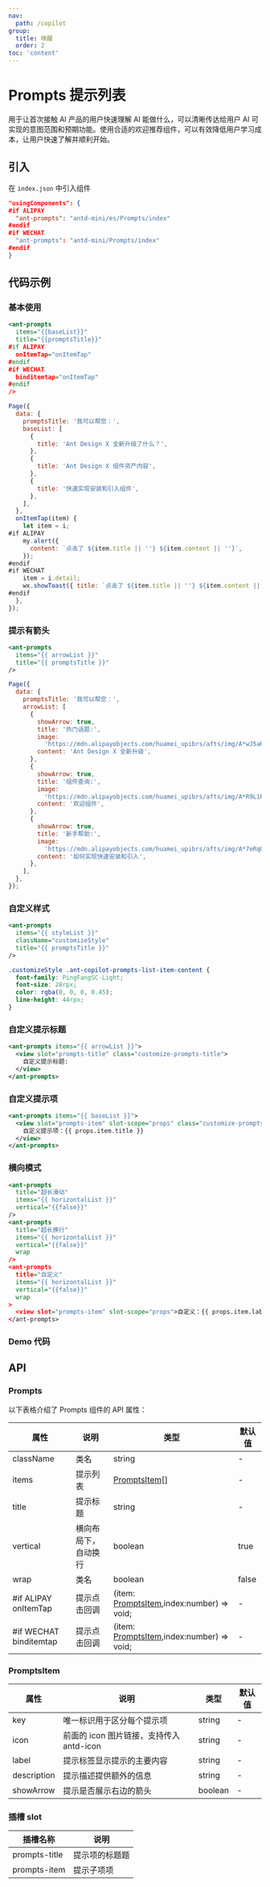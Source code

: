 ```yaml
---
nav:
  path: /copilot
group:
  title: 唤醒
  order: 2
toc: 'content'
---
```


# Prompts 提示列表

用于让首次接触 AI 产品的用户快速理解 AI 能做什么，可以清晰传达给用户 AI 可实现的意图范围和预期功能。使用合适的欢迎推荐组件，可以有效降低用户学习成本，让用户快速了解并顺利开始。

## 引入

在 `index.json` 中引入组件

```json
"usingComponents": {
#if ALIPAY
  "ant-prompts": "antd-mini/es/Prompts/index"
#endif
#if WECHAT
  "ant-prompts": "antd-mini/Prompts/index"
#endif
}
```

## 代码示例

### 基本使用

```xml
<ant-prompts
  items="{{baseList}}"
  title="{{promptsTitle}}"
#if ALIPAY
  onItemTap="onItemTap"
#endif
#if WECHAT
  binditemtap="onItemTap"
#endif
/>
```

```js
Page({
  data: {
    promptsTitle: '我可以帮您：',
    baseList: [
      {
        title: 'Ant Design X 全新升级了什么？',
      },
      {
        title: 'Ant Design X 组件资产内容',
      },
      {
        title: '快速实现安装和引入组件',
      },
    ],
  },
  onItemTap(item) {
    let item = i;
#if ALIPAY
    my.alert({
      content: `点击了 ${item.title || ''} ${item.content || ''}`,
    });
#endif
#if WECHAT
    item = i.detail;
    wx.showToast({ title: `点击了 ${item.title || ''} ${item.content || ''}` });
#endif
  },
});
```

### 提示有箭头

```xml
<ant-prompts
  items="{{ arrowList }}"
  title="{{ promptsTitle }}"
/>
```

```js
Page({
  data: {
    promptsTitle: '我可以帮您：',
    arrowList: [
      {
        showArrow: true,
        title: '热门话题:',
        image:
          'https://mdn.alipayobjects.com/huamei_upibrs/afts/img/A*wJ5aRpr2q1wAAAAAAAAAAAAADkx8AQ/original',
        content: 'Ant Design X 全新升级',
      },
      {
        showArrow: true,
        title: '组件查询:',
        image:
          'https://mdn.alipayobjects.com/huamei_upibrs/afts/img/A*R9L1RLo4x58AAAAAAAAAAAAADkx8AQ/original',
        content: '欢迎组件',
      },
      {
        showArrow: true,
        title: '新手帮助:',
        image:
          'https://mdn.alipayobjects.com/huamei_upibrs/afts/img/A*7eRqQ4JpdccAAAAAAAAAAAAADkx8AQ/original',
        content: '如何实现快速安装和引入',
      },
    ],
  },
});
```

### 自定义样式

```xml
<ant-prompts
  items="{{ styleList }}"
  className="customizeStyle"
  title="{{ promptsTitle }}"
/>
```

```css
.customizeStyle .ant-copilot-prompts-list-item-content {
  font-family: PingFangSC-Light;
  font-size: 28rpx;
  color: rgba(0, 0, 0, 0.45);
  line-height: 44rpx;
}
```

### 自定义提示标题

```xml
<ant-prompts items="{{ arrowList }}">
  <view slot="prompts-title" class="customize-prompts-title">
    自定义提示标题:
  </view>
</ant-prompts>
```

### 自定义提示项

```xml
<ant-prompts items="{{ baseList }}">
  <view slot="prompts-item" slot-scope="props" class="customize-prompts-item">
    自定义提示项：{{ props.item.title }}
  </view>
</ant-prompts>
```

### 横向模式

```xml
<ant-prompts
  title="超长滑动"
  items="{{ horizontalList }}"
  vertical="{{false}}"
/>
<ant-prompts
  title="超长换行"
  items="{{ horizontalList }}"
  vertical="{{false}}"
  wrap
/>
<ant-prompts
  title="自定义"
  items="{{ horizontalList }}"
  vertical="{{false}}"
  wrap
>
  <view slot="prompts-item" slot-scope="props">自定义：{{ props.item.label }}</view>
</ant-prompts>
```

### Demo 代码

<code src='../../copilot-demo/pages/Prompts/index'></code>

## API

### Prompts

以下表格介绍了 Prompts 组件的 API 属性：

| 属性                   | 说明                 | 类型                                                      | 默认值 |
| ---------------------- | -------------------- | --------------------------------------------------------- | ------ |
| className              | 类名                 | string                                                    | -      |
| items                   | 提示列表             | [PromptsItem](#promptsitem)[]                             | -      |
| title           | 提示标题             | string                                                    | -      |
| vertical               | 横向布局下，自动换行 | boolean                                                   | true   |
| wrap                   | 类名                 | boolean                                                   | false  |
| #if ALIPAY onItemTap   | 提示点击回调         | (item: [PromptsItem](#promptsitem),index:number) => void; | -      |
| #if WECHAT binditemtap | 提示点击回调         | (item: [PromptsItem](#promptsitem),index:number) => void; | -      |

### PromptsItem

| 属性        | 说明                                     | 类型    | 默认值 |
| ----------- | ---------------------------------------- | ------- | ------ |
| key         | 唯一标识用于区分每个提示项               | string  | -      |
| icon        | 前面的 icon 图片链接，支持传入 antd-icon | string  | -      |
| label       | 提示标签显示提示的主要内容               | string  | -      |
| description | 提示描述提供额外的信息                   | string  | -      |
| showArrow   | 提示是否展示右边的箭头                   | boolean | -      |

### 插槽 slot

| 插槽名称      | 说明           |
| ------------- | -------------- |
| prompts-title | 提示项的标题题 |
| prompts-item  | 提示子项项     |
